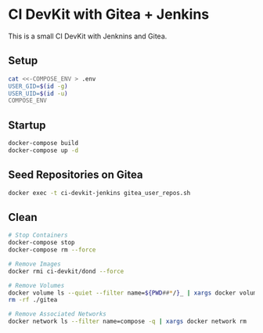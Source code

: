 # CI DevKit with Gitea + Jenkins

This is a small CI DevKit with Jenknins and Gitea.


## Setup

```bash
cat <<-COMPOSE_ENV > .env
USER_GID=$(id -g) 
USER_UID=$(id -u)
COMPOSE_ENV
```

## Startup 

```bash
docker-compose build
docker-compose up -d
```

## Seed Repositories on Gitea

```bash
docker exec -t ci-devkit-jenkins gitea_user_repos.sh
```

## Clean 

```bash
# Stop Containers
docker-compose stop
docker-compose rm --force

# Remove Images
docker rmi ci-devkit/dond --force

# Remove Volumes
docker volume ls --quiet --filter name=${PWD##*/}_ | xargs docker volume rm
rm -rf ./gitea

# Remove Associated Networks
docker network ls --filter name=compose -q | xargs docker network rm
```